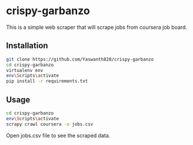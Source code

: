 # crispy-garbanzo

This is a simple web scraper that will scrape jobs from coursera job board.

## Installation

```bash
git clone https://github.com/Yaswanth820/crispy-garbanzo
cd crispy-garbanzo
virtualenv env
env\Scripts\activate
pip install -r requirements.txt
```


## Usage

```bash
cd crispy-garbanzo
env\Scripts\activate
scrapy crawl coursera -o jobs.csv
```
Open jobs.csv file to see the scraped data.
